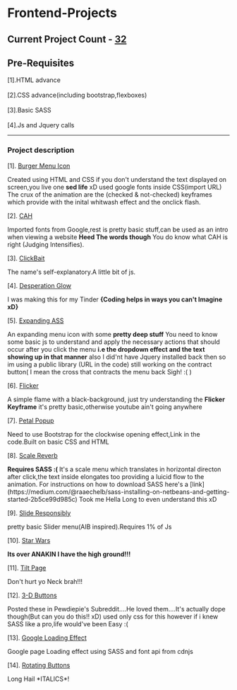 # Frontend-Projects

## Current Project Count - [32](https://github.com/KnifeParty12/Frontend-Projects)

## Pre-Requisites
[1].HTML advance<br><br>
[2].CSS advance(including bootstrap,flexboxes)<br><br>
[3].Basic SASS<br><br>
[4].Js and Jquery calls<br>

------------------------------------------------
### Project description
[1]. [Burger Menu Icon](https://github.com/KnifeParty12/Frontend-Projects/tree/master/Burger%20Menu)
<p> Created using HTML and CSS if you don't understand the text displayed on screen,you live one <b>sed life</b> xD 
used google fonts inside CSS(import URL) The crux of the animation are the (checked & not-checked) keyframes which provide with the inital whitwash effect and
the onclick flash.</p>

[2]. [CAH](https://github.com/KnifeParty12/Frontend-Projects/tree/master/CAH)
<p>Imported fonts from Google,rest is pretty basic stuff,can be used as an intro when viewing a website <b>Heed The words though</b>
You do know what CAH is right (Judging Intensifies). </p>

[3]. [ClickBait](https://github.com/KnifeParty12/Frontend-Projects/tree/master/Clickbait)
<p>The name's self-explanatory.A little bit of js.</p>

[4]. [Desperation Glow](https://github.com/KnifeParty12/Frontend-Projects/tree/master/Desperation%20Glow)
<p>I was making this for my Tinder <b>{Coding helps in ways you can't Imagine xD} </b></p>

[5]. [Expanding ASS](https://github.com/KnifeParty12/Frontend-Projects/tree/master/Expanding%20ASS)
<p> An expanding menu icon with some <b>pretty deep stuff</b> You need to know some basic js to understand and apply the necessary actions
that should occur after you click the menu <b>i.e the dropdown effect and the text showing up in that manner</b> also I did'nt have Jquery installed back then so im using
a public library (URL in the code) still working on the contract button( I mean the cross that contracts the menu back Sigh! :( ) </p>

[6]. [Flicker](https://github.com/KnifeParty12/Frontend-Projects/tree/master/Flicker)
<p> A simple flame with a black-background, just try understanding the <b>Flicker Keyframe</b> it's pretty basic,otherwise youtube ain't going anywhere
</p>

[7]. [Petal Popup](https://github.com/KnifeParty12/Frontend-Projects/tree/master/Petal%20Popup)
<p> Need to use Bootstrap for the clockwise opening effect,Link in the code.Built on basic CSS and HTML</p>

[8]. [Scale Reverb](https://github.com/KnifeParty12/Frontend-Projects/tree/master/Scale%20Reverb)
<p> <b>Requires SASS :( </b> It's a scale menu which translates in horizontal directon after click,the text inside elongates too providing a luicid flow to the
animation. For instructions on how to download SASS here's a [link](https://medium.com/@raaechelb/sass-installing-on-netbeans-and-getting-started-2b5ce99d985c)
Took me Hella Long to even understand this xD </p>

[9]. [Slide Responsibly](https://github.com/KnifeParty12/Frontend-Projects/tree/master/Slide%20Responsibly)
<p> pretty basic Slider menu(AIB inspired).Requires 1% of Js</p>

[10]. [Star Wars](https://github.com/KnifeParty12/Frontend-Projects/tree/master/Star%20Wars)
<p> <b>Its over ANAKIN I have the high ground!!!</b></p>

[11]. [Tilt Page](https://github.com/KnifeParty12/Frontend-Projects/tree/master/Tilt%20Page)
<p> Don't hurt yo Neck brah!!!</p>

[12]. [3-D Buttons](https://github.com/KnifeParty12/Frontend-Projects/tree/master/3D-Buttons)
<p>Posted these in Pewdiepie's Subreddit....He loved them....It's actually dope though(But can you do this!! xD)
used only css for this however if i knew SASS like a pro,life would've been Easy :( </p>

[13]. [Google Loading Effect](https://github.com/KnifeParty12/Frontend-Projects/tree/master/Google%20Loading%20Effect)
<p>Google page Loading effect using SASS and font api from cdnjs </p>

[14]. [Rotating Buttons](https://github.com/KnifeParty12/Frontend-Projects/tree/master/Rotating%20Buttons)
<p> Long Hail *ITALICS*! </p>
